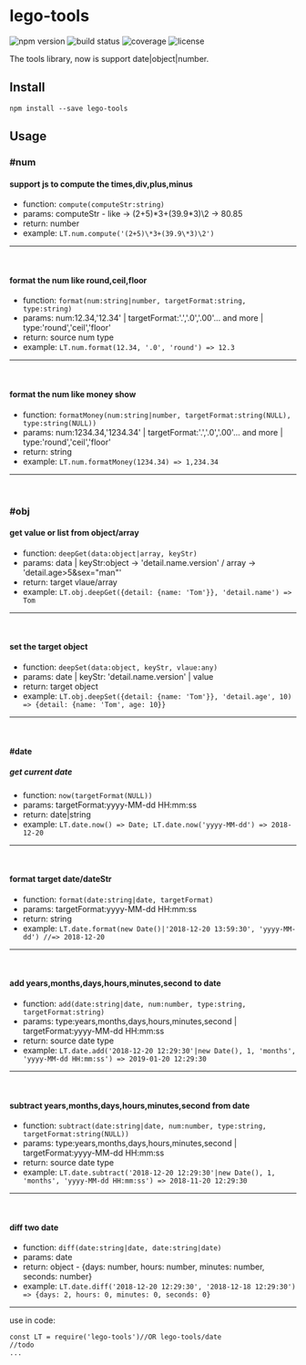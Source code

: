 # lego-tools
![npm version](https://img.shields.io/badge/npm-v0.1.1-green.svg)
![build status](https://img.shields.io/badge/build-passing-brightgreen.svg)
![coverage](https://img.shields.io/badge/coverage-90%25-yellowgreen.svg)
![license](https://img.shields.io/badge/license-MIT-green.svg)

The tools library, now is support date|object|number.

## Install
```
npm install --save lego-tools
```

## Usage
### #num
#### support js to compute the times,div,plus,minus
* function: `compute(computeStr:string)`
* params: computeStr - like -> (2+5)\*3+(39.9\*3)\2 -> 80.85
* return: number
* example: `LT.num.compute('(2+5)\*3+(39.9\*3)\2')`
---
<br>

#### format the num like round,ceil,floor
* function: `format(num:string|number, targetFormat:string, type:string)`
* params: num:12.34,'12.34' | targetFormat:'.','.0','.00'... and more | type:'round','ceil','floor'
* return: source num type
* example: `LT.num.format(12.34, '.0', 'round') => 12.3`
---
<br>

#### format the num like money show
* function: `formatMoney(num:string|number, targetFormat:string(NULL), type:string(NULL))`
* params: num:1234.34,'1234.34' | targetFormat:'.','.0','.00'... and more | type:'round','ceil','floor'
* return: string
* example: `LT.num.formatMoney(1234.34) => 1,234.34`
---
<br>

### #obj
#### get value or list from object/array
* function: `deepGet(data:object|array, keyStr)`
* params: data | keyStr:object -> 'detail.name.version' / array -> 'detail.age>5&sex="man"'
* return: target vlaue/array
* example: `LT.obj.deepGet({detail: {name: 'Tom'}}, 'detail.name') => Tom`
---
<br>

#### set the target object
* function: `deepSet(data:object, keyStr, vlaue:any)`
* params: date | keyStr: 'detail.name.version' | value
* return: target object
* example: `LT.obj.deepSet({detail: {name: 'Tom'}}, 'detail.age', 10) => {detail: {name: 'Tom', age: 10}}`
---
<br>

#### #date
##### get current date
* function: `now(targetFormat(NULL))`
* params: targetFormat:yyyy-MM-dd HH:mm:ss
* return: date|string
* example: `LT.date.now() => Date; LT.date.now('yyyy-MM-dd') => 2018-12-20`
---
<br>

#### format target date/dateStr
* function: `format(date:string|date, targetFormat)`
* params: targetFormat:yyyy-MM-dd HH:mm:ss
* return: string
* example: `LT.date.format(new Date()|'2018-12-20 13:59:30', 'yyyy-MM-dd') //=> 2018-12-20`
---
<br>

#### add years,months,days,hours,minutes,second to date
* function: `add(date:string|date, num:number, type:string, targetFormat:string)`
* params: type:years,months,days,hours,minutes,second | targetFormat:yyyy-MM-dd HH:mm:ss
* return: source date type
* example: `LT.date.add('2018-12-20 12:29:30'|new Date(), 1, 'months', 'yyyy-MM-dd HH:mm:ss') => 2019-01-20 12:29:30`
---
<br>

#### subtract years,months,days,hours,minutes,second from date
* function: `subtract(date:string|date, num:number, type:string, targetFormat:string(NULL))`
* params: type:years,months,days,hours,minutes,second | targetFormat:yyyy-MM-dd HH:mm:ss
* return: source date type
* example: `LT.date.subtract('2018-12-20 12:29:30'|new Date(), 1, 'months', 'yyyy-MM-dd HH:mm:ss') => 2018-11-20 12:29:30`
---
<br>

#### diff two date
* function: `diff(date:string|date, date:string|date)`
* params: date
* return: object - {days: number, hours: number, minutes: number, seconds: number}
* example: `LT.date.diff('2018-12-20 12:29:30', '2018-12-18 12:29:30') => {days: 2, hours: 0, minutes: 0, seconds: 0}`
---

use in code:
```
const LT = require('lego-tools')//OR lego-tools/date
//todo
...
```